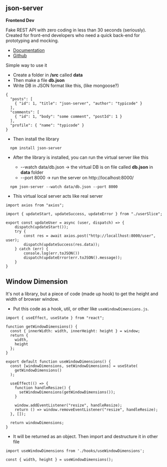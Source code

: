 
## json-server 
**Frontend Dev**

Fake REST API with zero coding in less than 30 seconds (seriously).
Created for front-end developers who need a quick back-end for prototyping and mocking.

- [Documentation](https://www.npmjs.com/package/json-server) 
- [Github](https://github.com/typicode/json-server)

Simple way to use it
- Create a folder in **/src** called **data**
- Then make a file **db.json** 
- Write DB in JSON format like this, (like mongoose?)
```
{
  "posts": [
    { "id": 1, "title": "json-server", "author": "typicode" }
  ],
  "comments": [
    { "id": 1, "body": "some comment", "postId": 1 }
  ],
  "profile": { "name": "typicode" }
}
```
- Then install the library
```
  npm install json-server
```
- After the library is installed, you can run the virtual server like this
  
  - --watch data/db.json -> the virtual DB is on file called **db.json** in **data** folder
  - --port 8000 -> run the server on http://localhost:8000/
```
  npm json-server --watch data/db.json --port 8000
```
- This virtual local server acts like real server
```
import axios from "axios";

import { updateStart, updateSuccess, updateError } from "./userSlice";

export const updateUser = async (user, dispatch) => {
    dispatch(updateStart());
    try {
        const res = await axios.post("http://locallhost:8000/user", user);
        dispatch(updateSuccess(res.data));
    } catch (err) {
        console.log(err.toJSON())
        dispatch(updateError(err.toJSON().message));
    }
}
```

## Window Dimension 
It's not a library, but a piece of code (made up hook) to get the height and width of browser window.

- Put this code as a hook, util, or other like `useWindowDimensions.js`.
```
import { useEffect, useState } from "react";

function getWindowDimensions() {
  const { innerWidth: width, innerHeight: height } = window;
  return {
    width,
    height
  };
}

export default function useWindowDimensions() {
  const [windowDimensions, setWindowDimensions] = useState(
    getWindowDimensions()
  );

  useEffect(() => {
    function handleResize() {
      setWindowDimensions(getWindowDimensions());
    }

    window.addEventListener("resize", handleResize);
    return () => window.removeEventListener("resize", handleResize);
  }, []);

  return windowDimensions;
}
```

- It will be returned as an object. Then import and destructure it in other file 
```
import useWindowDimensions from './hooks/useWindowDimensions';

const { width, height } = useWindowDimensions();

```
